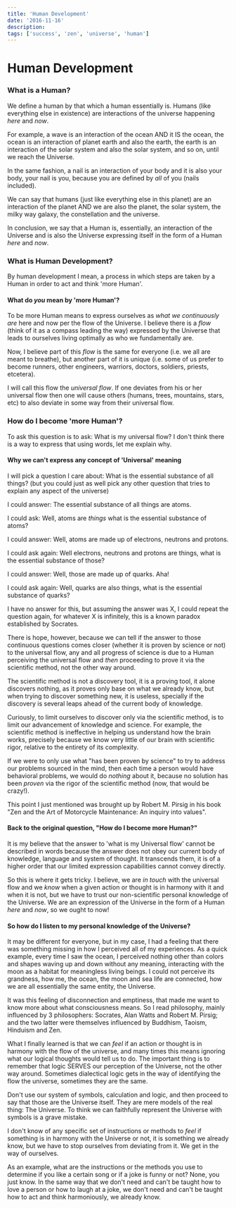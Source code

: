 ```yaml
---
title: 'Human Development'
date: '2016-11-16'
description:
tags: ['success', 'zen', 'universe', 'human']
---
```


# Human Development

### What is a Human?

We define a human by that which a human essentially is. Humans (like everything
else in existence) are interactions of the universe happening *here* and *now*.

For example, a wave is an interaction of the ocean AND it IS the ocean, the
ocean is an interaction of planet earth and also the earth, the earth is an
interaction of the solar system and also the solar system, and so on, until we
reach the Universe.

In the same fashion, a nail is an interaction of your body and it is also your
body, your nail is you, because you are defined by *all* of you (nails included).

We can say that humans (just like everything else in this planet) are an
interaction of the planet AND we are also the planet, the solar system, the
milky way galaxy, the constellation and the universe.

In conclusion, we say that a Human is, essentially, an interaction of the
Universe and is also the Universe expressing itself in the form of a Human
*here* and *now*.


### What is Human Development?

By human development I mean, a process in which steps are taken by a Human in
order to act and think 'more Human'.

#### What do *you* mean by 'more Human'?

To be more Human means to express ourselves as *what we continuously are* here
and now per the flow of the Universe. I believe there is a *flow* (think of it
as a compass leading the way) expressed by the Universe that leads to ourselves
living optimally as who we fundamentally are.

Now, I believe part of this *flow* is the same for everyone (i.e. we all are
meant to breathe), but another part of it is unique (i.e. some of us prefer to
become runners, other engineers, warriors, doctors, soldiers, priests, etcetera).

I will call this flow the *universal flow*. If one deviates from his or her
universal flow then one will cause others (humans, trees, mountains, stars, etc)
to also deviate in some way from their universal flow.

### How do I become 'more Human'?

To ask this question is to ask: What is my universal flow? I don't think there
is a way to express that using words, let me explain why.

#### Why we can't express any concept of 'Universal' meaning

I will pick a question I care about: What is the essential substance of all
things? (but you could just as well pick any other question that tries to
explain any aspect of the universe)

I could answer: The essential substance of all things are atoms.

I could ask: Well, atoms are *things* what is the essential substance of atoms?

I could answer: Well, atoms are made up of electrons, neutrons and protons.

I could ask again: Well electrons, neutrons and protons are things, what is the
essential substance of those?

I could answer: Well, those are made up of quarks. Aha!

I could ask again: Well, quarks are also things, what is the essential substance
of quarks?

I have no answer for this, but assuming the answer was X, I could repeat the
question again, for whatever X is infinitely, this is a known paradox
established by Socrates.

There is hope, however, because we can tell if the answer to those continuous
questions comes closer (whether it is proven by science or not) to the universal
flow, any and all progress of science is due to a Human perceiving the universal
flow and *then* proceeding to prove it via the scientific method, not the other
way around.

The scientific method is not a discovery tool, it is a proving tool, it alone
discovers nothing, as it proves only base on what we already know, but when
trying to discover something new, it is useless, specially if the discovery is
several leaps ahead of the current body of knowledge.

Curiously, to limit ourselves to discover only via the scientific method, is to
limit our advancement of knowledge and science. For example, the scientific
method is ineffective in helping us understand how the brain works, precisely
because we know very little of our brain with scientific rigor, relative to the
entirety of its complexity.

If we were to only use what "has been proven by science" to try to address our
problems sourced in the mind, then each time a person would have behavioral
problems, we would do *nothing* about it, because no solution has been *proven*
via the rigor of the scientific method (now, that would be crazy!).

This point I just mentioned was brought up by Robert M. Pirsig in his book "Zen
and the Art of Motorcycle Maintenance: An inquiry into values".

#### Back to the original question, "How do I become more Human?"

It is my believe that the answer to 'what is my Universal flow' cannot be
described in words because the answer does not obey our current body of
knowledge, language and system of thought. It transcends them, it is of a higher
order that our limited expression capabilities cannot convey directly.

So this is where it gets tricky. I believe, we are *in touch* with the universal
flow and we *know* when a given action or thought is in harmony with it and when
it is not, but we have to trust our non-scientific personal knowledge of the
Universe. We are an expression of the Universe in the form of a Human *here* and
*now*, so we ought to now!

#### So how do I listen to my personal knowledge of the Universe?

It may be different for everyone, but in my case, I had a feeling that there was
something missing in how I perceived all of my experiences. As a quick example,
every time I saw the ocean, I perceived nothing other than colors and shapes
waving up and down without any meaning, interacting with the moon as a habitat
for meaningless living beings. I could not perceive its grandness, how me, the
ocean, the moon and sea life are connected, how we are all essentially the same
entity, the Universe.

It was this feeling of disconnection and emptiness, that made me want to know
more about what consciousness means. So I read philosophy, mainly influenced
by 3 philosophers: Socrates, Alan Watts and Robert M. Pirsig; and the two latter
were themselves influenced by Buddhism, Taoism, Hinduism and Zen.

What I finally learned is that we can *feel* if an action or thought is in
harmony with the flow of the universe, and many times this means ignoring what
our logical thoughts would tell us to do. The important thing is to remember
that logic SERVES our perception of the Universe, not the other way around.
Sometimes dialectical logic gets in the way of identifying the flow the
universe, sometimes they are the same.

Don't use our system of symbols, calculation and logic, and then proceed to say
that those are the Universe itself. They are mere models of the real thing: The
Universe. To think we can faithfully represent the Universe with symbols is a
grave mistake.

I don't know of any specific set of instructions or methods to *feel* if
something is in harmony with the Universe or not, it is something we already
know, but we have to stop ourselves from deviating from it. We get in the way of
ourselves.

As an example, what are the instructions or the methods you use to determine if
you like a certain song or if a joke is funny or not? None, you just know. In
the same way that we don't need and can't be taught how to love a person or
how to laugh at a joke, we don't need and can't be taught how to act and think
harmoniously, we already know.
